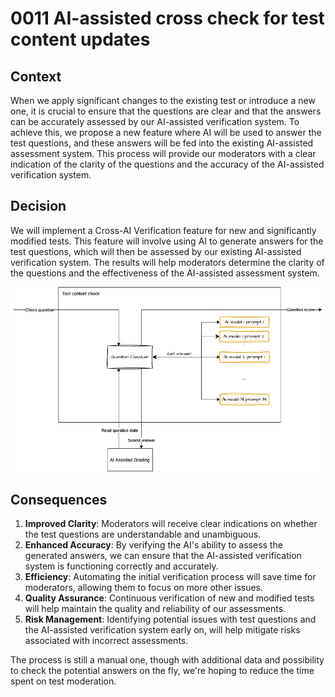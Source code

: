 # 0011 AI-assisted cross check for test content updates

## Context

When we apply significant changes to the existing test or introduce a new one, it is crucial to ensure that the questions are clear and that the answers can be accurately assessed by our AI-assisted verification system. To achieve this, we propose a new feature where AI will be used to answer the test questions, and these answers will be fed into the existing AI-assisted assessment system. This process will provide our moderators with a clear indication of the clarity of the questions and the accuracy of the AI-assisted verification system.

## Decision

We will implement a Cross-AI Verification feature for new and significantly modified tests. This feature will involve using AI to generate answers for the test questions, which will then be assessed by our existing AI-assisted verification system. The results will help moderators determine the clarity of the questions and the effectiveness of the AI-assisted assessment system.

![Test content check](../resources/ADR/ADR0011-test-content-check.png "Test content check")

## Consequences

1. **Improved Clarity**: Moderators will receive clear indications on whether the test questions are understandable and unambiguous.
2. **Enhanced Accuracy**: By verifying the AI's ability to assess the generated answers, we can ensure that the AI-assisted verification system is functioning correctly and accurately.
3. **Efficiency**: Automating the initial verification process will save time for moderators, allowing them to focus on more other issues.
4. **Quality Assurance**: Continuous verification of new and modified tests will help maintain the quality and reliability of our assessments.
5. **Risk Management**: Identifying potential issues with test questions and the AI-assisted verification system early on, will help mitigate risks associated with incorrect assessments.

The process is still a manual one, though with additional data and possibility to check the potential answers on the fly, we're hoping to reduce the time spent on test moderation.

